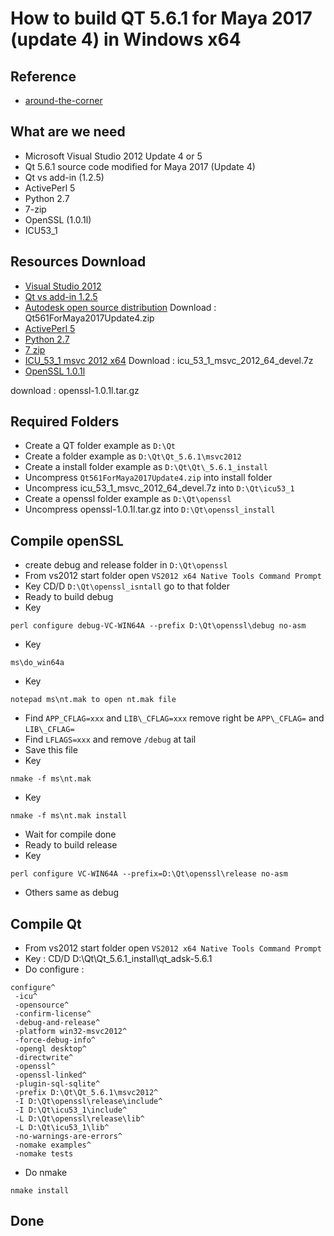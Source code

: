 # How to build QT 5.6.1 for Maya 2017 (update 4) in Windows x64

## Reference

+ [around-the-corner](http://around-the-corner.typepad.com/adn/2016/09/how-to-build-customized-qt-561-for-maya-2017-on-windows.html)

## What are we need

+ Microsoft Visual Studio 2012 Update 4 or 5
+ Qt 5.6.1 source code modified for Maya 2017 (Update 4)
+ Qt vs add-in (1.2.5)
+ ActivePerl 5
+ Python 2.7
+ 7-zip
+ OpenSSL (1.0.1l)
+ ICU53_1

## Resources Download

+ [Visual Studio 2012](https://www.visualstudio.com/vs/)
+ [Qt vs add-in 1.2.5](https://download.qt.io/official_releases/vsaddin/)
+ [Autodesk open source distribution](https://www.autodesk.com/company/legal-notices-trademarks/open-source-distribution)
  Download : Qt561ForMaya2017Update4.zip
+ [ActivePerl 5](https://www.activestate.com/activeperl/downloads)
+ [Python 2.7](https://www.python.org/downloads/release/python-2713/)
+ [7 zip](http://www.7-zip.org/)
+ [ICU_53_1 msvc 2012 x64](http://download.qt.io/development_releases/prebuilt/icu/prebuilt/msvc2012/)
  Download : icu\_53\_1\_msvc\_2012\_64\_devel.7z
+ [OpenSSL 1.0.1l](https://ftp.openssl.org/source/old/1.0.1/)

download : openssl-1.0.1l.tar.gz

## Required Folders

+ Create a QT folder example as `D:\Qt`
+ Create a folder example as `D:\Qt\Qt_5.6.1\msvc2012`
+ Create a install folder example as `D:\Qt\Qt\_5.6.1_install`
+ Uncompress `Qt561ForMaya2017Update4.zip` into install folder
+ Uncompress icu\_53\_1\_msvc\_2012\_64\_devel.7z into `D:\Qt\icu53_1`
+ Create a openssl folder example as `D:\Qt\openssl`
+ Uncompress openssl-1.0.1l.tar.gz into `D:\Qt\openssl_install`

## Compile openSSL

+ create debug and release folder in `D:\Qt\openssl`
+ From vs2012 start folder open `VS2012 x64 Native Tools Command Prompt`
+ Key CD/D `D:\Qt\openssl_isntall` go to that folder
+ Ready to build debug
+ Key

```batch
perl configure debug-VC-WIN64A --prefix D:\Qt\openssl\debug no-asm
```

+ Key

```batch
ms\do_win64a
```

+ Key

```batch
notepad ms\nt.mak to open nt.mak file
```

+ Find `APP_CFLAG=xxx` and `LIB\_CFLAG=xxx` remove right be `APP\_CFLAG=` and `LIB\_CFLAG=`
+ Find `LFLAGS=xxx` and remove `/debug` at tail
+ Save this file
+ Key 

```batch
nmake -f ms\nt.mak
```

+ Key

```batch
nmake -f ms\nt.mak install
```

+ Wait for compile done
+ Ready to build release
+ Key

```batch
perl configure VC-WIN64A --prefix=D:\Qt\openssl\release no-asm
```

+ Others same as debug

## Compile Qt

+ From vs2012 start folder open `VS2012 x64 Native Tools Command Prompt`
+ Key : CD/D D:\Qt\Qt\_5.6.1\_install\qt_adsk-5.6.1
+ Do configure :

```batch
configure^
 -icu^
 -opensource^
 -confirm-license^
 -debug-and-release^
 -platform win32-msvc2012^
 -force-debug-info^
 -opengl desktop^
 -directwrite^
 -openssl^
 -openssl-linked^
 -plugin-sql-sqlite^
 -prefix D:\Qt\Qt_5.6.1\msvc2012^
 -I D:\Qt\openssl\release\include^
 -I D:\Qt\icu53_1\include^
 -L D:\Qt\openssl\release\lib^
 -L D:\Qt\icu53_1\lib^
 -no-warnings-are-errors^
 -nomake examples^
 -nomake tests
```

+ Do nmake

```batch
nmake install
```

## Done

